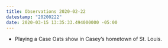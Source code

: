```yaml
---
title: Observations 2020-02-22
datestamp: "20200222"
date: 2020-03-15 13:35:33.494000000 -05:00
---
```


- Playing a Case Oats show in Casey’s hometown of St. Louis.
